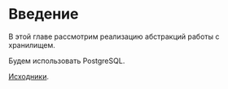 # Введение

В этой главе рассмотрим реализацию абстракций работы с хранилищем.

Будем использовать PostgreSQL.

[Исходники](https://github.com/darkleaf/publicator/tree/master/persistence).
